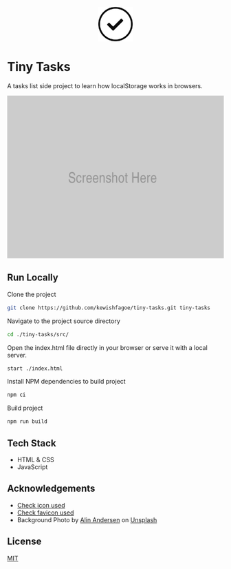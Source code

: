 <p align="center"><img src="src/assets/images/check-icon.svg" width="80" height="80" alt="Logo"></p>

# Tiny Tasks

A tasks list side project to learn how localStorage works in browsers. 

![](screenshot.png)


## Run Locally

Clone the project

```bash
git clone https://github.com/kewishfagoe/tiny-tasks.git tiny-tasks
```

Navigate to the project source directory

```bash
cd ./tiny-tasks/src/
```

Open the index.html file directly in your browser or serve it with a local server.

```bash
start ./index.html
```

Install NPM dependencies to build project

```bash
npm ci
```

Build project

```bash
npm run build
```

## Tech Stack

- HTML & CSS
- JavaScript

## Acknowledgements

- [Check icon used](https://www.reshot.com/free-svg-icons/item/check-SKUA2PMXWE/)
- [Check favicon used](https://www.reshot.com/free-svg-icons/item/check-all-74WFCQUGE2/)
- Background Photo by [Alin Andersen](https://unsplash.com/@onixion) on [Unsplash](https://unsplash.com/photos/f0SgAs27BYI)

## License

[MIT](/LICENSE)